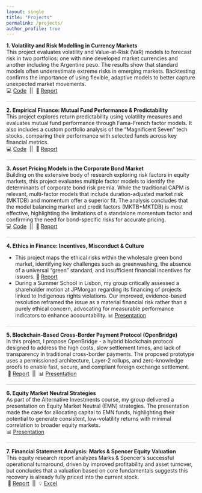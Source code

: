 ```yaml
---
layout: single
title: "Projects"
permalink: /projects/
author_profile: true
---
```


**1. Volatility and Risk Modelling in Currency Markets**  
This project evaluates volatility and Value-at-Risk (VaR) models to forecast risk in two portfolios: one with nine developed market currencies and another including the Argentine peso. The results show that standard models often underestimate extreme risks in emerging markets. Backtesting confirms the importance of using flexible, adaptive models to better capture unexpected market movements.  
💻 <a href="https://github.com/shreyasxi/Forecasting-and-Backtesting-Risk-Models-for-FX-Portfolios/blob/master/RM%20Code%20Script.R" target="_blank">Code</a> &nbsp;||&nbsp; 📕 <a href="/files/Volatility Forecasting and Risk Modelling Report.pdf" target="_blank">Report</a>

<div style="height: 1px; background-color: #cccccc; margin: 1em 0;"></div>

**2. Empirical Finance: Mutual Fund Performance & Predictability**  
This project explores return predictability using volatility measures and evaluates mutual fund performance through Fama-French factor models. It also includes a custom portfolio analysis of the “Magnificent Seven” tech stocks, comparing their performance with selected funds across key financial metrics.  
💻 <a href="https://github.com/shreyasxi/Return-Predictability-and-Fund-Evaluation/blob/main/Group_2_All_Parts_Codes.ipynb">Code</a> &nbsp;||&nbsp; 📕 <a href="/files/Empirical Finance Report.pdf" target="_blank">Report</a>

<div style="height: 1px; background-color: #cccccc; margin: 1em 0;"></div>

**3. Asset Pricing Models in the Corporate Bond Market**  
Building on the extensive body of research exploring risk factors in equity markets, this project evaluates multiple factor models to identify the determinants of corporate bond risk premia. While the traditional CAPM is relevant, multi-factor models that include duration-adjusted market risk (MKTDB) and momentum offer a superior fit. The analysis concludes that the model balancing market and credit factors (MKTB+MKTDB) is most effective, highlighting the limitations of a standalone momentum factor and confirming the need for bond-specific risks for accurate pricing.  
💻 <a href="https://github.com/shreyasxi/Asset-Pricing-in-the-Bond-Market/blob/main/Code%20Script%20and%20Workspace%20Object/R%20Script%20(Group%2026).R" target="_blank">Code</a> &nbsp;||&nbsp; 📕 <a href="/files/Asset Pricing Report.pdf" target="_blank">Report</a>

<div style="height: 1px; background-color: #cccccc; margin: 1em 0;"></div>

**4. Ethics in Finance: Incentives, Misconduct & Culture**
* This project maps the ethical risks within the wholesale green bond market, identifying key challenges such as greenwashing, the absence of a universal “green” standard, and insufficient financial incentives for issuers.
📕 <a href="/files/5582804_Ethics.pdf" target="_blank">Report</a>
* During a Summer School in Lisbon, my group critically assessed a shareholder motion at JPMorgan regarding its financing of projects linked to Indigenous rights violations. Our improved, evidence-based resolution reframed the issue as a material financial risk rather than a purely ethical concern, advocating for measurable performance indicators to enhance accountability. 📊 <a href="/files/Group%2011_Ethics.pptx" target="_blank">Presentation</a>

<div style="height: 1px; background-color: #cccccc; margin: 1em 0;"></div>

**5. Blockchain-Based Cross-Border Payment Protocol (OpenBridge)**   
In this project, I propose OpenBridge - a hybrid blockchain protocol designed to address the high costs, slow settlement times, and lack of transparency in traditional cross-border payments. The proposed prototype uses a permissioned architecture, Layer-2 rollups, and zero-knowledge proofs to enable fast, secure, and compliant foreign exchange settlement.   
&nbsp;📕 <a href="/files/Fintech_Assignment.pdf" target="_blank">Report</a> &nbsp;||&nbsp; 📊 <a href="/files/PPTFinal.pdf" target="_blank">Presentation</a>

<div style="height: 1px; background-color: #cccccc; margin: 1em 0;"></div>

**6. Equity Market Neutral Strategies**  
As part of the Alternative Investments course, my group delivered a presentation on Equity Market Neutral (EMN) strategies. The presentation made the case for allocating capital to EMN funds, highlighting their potential to generate consistent, low-volatility returns with minimal correlation to broader equity markets.   
📊 <a href="/files/Group 10 -Equity Market Neutral.pdf" target="_blank">Presentation</a>

<div style="height: 1px; background-color: #cccccc; margin: 1em 0;"></div>

**7. Financial Statement Analysis: Marks & Spencer Equity Valuation**   
This equity research report analyzes Marks & Spencer's successful operational turnaround, driven by improved profitability and asset turnover, but concludes that a valuation based on core fundamentals suggests this recovery is already fully priced into the current stock.   
&nbsp;📕 <a href="/files/FRSA.pdf" target="_blank">Report</a> &nbsp;||&nbsp; 💡 <a href="/files/Final_Shrey.xlsx" target="_blank">Excel</a>
